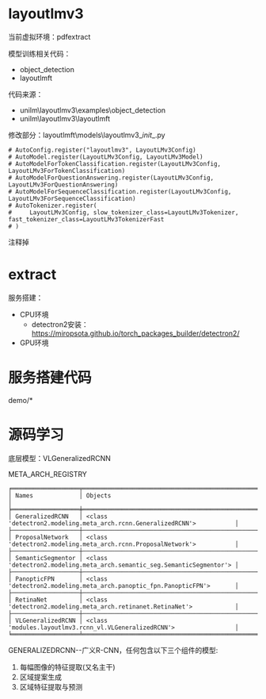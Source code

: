 # layoutlmv3

当前虚拟环境：pdfextract

模型训练相关代码：
- object_detection
- layoutlmft

代码来源：
- unilm\layoutlmv3\examples\object_detection
- unilm\layoutlmv3\layoutlmft

修改部分：layoutlmft\models\layoutlmv3\__init__.py
```
# AutoConfig.register("layoutlmv3", LayoutLMv3Config)
# AutoModel.register(LayoutLMv3Config, LayoutLMv3Model)
# AutoModelForTokenClassification.register(LayoutLMv3Config, LayoutLMv3ForTokenClassification)
# AutoModelForQuestionAnswering.register(LayoutLMv3Config, LayoutLMv3ForQuestionAnswering)
# AutoModelForSequenceClassification.register(LayoutLMv3Config, LayoutLMv3ForSequenceClassification)
# AutoTokenizer.register(
#     LayoutLMv3Config, slow_tokenizer_class=LayoutLMv3Tokenizer, fast_tokenizer_class=LayoutLMv3TokenizerFast
# )
```
注释掉

# extract

服务搭建：
- CPU环境
  - detectron2安装：https://miropsota.github.io/torch_packages_builder/detectron2/
- GPU环境


# 服务搭建代码

demo/*


# 源码学习

底层模型：VLGeneralizedRCNN

META_ARCH_REGISTRY
```
╒═══════════════════╤════════════════════════════════════════════════════════════════════════╕
│ Names             │ Objects                                                                │
╞═══════════════════╪════════════════════════════════════════════════════════════════════════╡
│ GeneralizedRCNN   │ <class 'detectron2.modeling.meta_arch.rcnn.GeneralizedRCNN'>           │
├───────────────────┼────────────────────────────────────────────────────────────────────────┤
│ ProposalNetwork   │ <class 'detectron2.modeling.meta_arch.rcnn.ProposalNetwork'>           │
├───────────────────┼────────────────────────────────────────────────────────────────────────┤
│ SemanticSegmentor │ <class 'detectron2.modeling.meta_arch.semantic_seg.SemanticSegmentor'> │
├───────────────────┼────────────────────────────────────────────────────────────────────────┤
│ PanopticFPN       │ <class 'detectron2.modeling.meta_arch.panoptic_fpn.PanopticFPN'>       │
├───────────────────┼────────────────────────────────────────────────────────────────────────┤
│ RetinaNet         │ <class 'detectron2.modeling.meta_arch.retinanet.RetinaNet'>            │
├───────────────────┼────────────────────────────────────────────────────────────────────────┤
│ VLGeneralizedRCNN │ <class 'modules.layoutlmv3.rcnn_vl.VLGeneralizedRCNN'>                 │
╘═══════════════════╧════════════════════════════════════════════════════════════════════════╛
```

GENERALIZEDRCNN--广义R-CNN，任何包含以下三个组件的模型:
1. 每幅图像的特征提取(又名主干)
2. 区域提案生成
3. 区域特征提取与预测